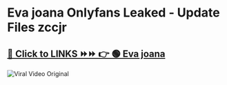 
 # Eva joana Onlyfans Leaked - Update Files zccjr

## <h2><a href="https://clipsfans.com/Eva_joana&ref=git">🔗 Click to LINKS ⏩⏩ 👉 🟢 Eva joana </a></h2>

<a href="https://clipsfans.com/Eva_joana&ref=git" rel="nofollow" data-target="animated-image.originalLink"><img src="https://i.ibb.co.com/xMMVF88/686577567.gif" alt="Viral Video Original" style="max-width: 100%; display: inline-block;" data-target="animated-image.originalImage"></a>

